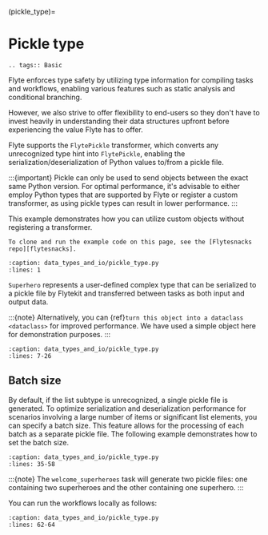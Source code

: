 (pickle_type)=

# Pickle type

```{eval-rst}
.. tags:: Basic
```

Flyte enforces type safety by utilizing type information for compiling tasks and workflows,
enabling various features such as static analysis and conditional branching.

However, we also strive to offer flexibility to end-users so they don't have to invest heavily
in understanding their data structures upfront before experiencing the value Flyte has to offer.

Flyte supports the `FlytePickle` transformer, which converts any unrecognized type hint into `FlytePickle`,
enabling the serialization/deserialization of Python values to/from a pickle file.

:::{important}
Pickle can only be used to send objects between the exact same Python version.
For optimal performance, it's advisable to either employ Python types that are supported by Flyte
or register a custom transformer, as using pickle types can result in lower performance.
:::

This example demonstrates how you can utilize custom objects without registering a transformer.

```{note}
To clone and run the example code on this page, see the [Flytesnacks repo][flytesnacks].
```

```{rli} https://raw.githubusercontent.com/flyteorg/flytesnacks/master/examples/data_types_and_io/data_types_and_io/pickle_type.py
:caption: data_types_and_io/pickle_type.py
:lines: 1
```

`Superhero` represents a user-defined complex type that can be serialized to a pickle file by Flytekit
and transferred between tasks as both input and output data.

:::{note}
Alternatively, you can {ref}`turn this object into a dataclass <dataclass>` for improved performance.
We have used a simple object here for demonstration purposes.
:::

```{rli} https://raw.githubusercontent.com/flyteorg/flytesnacks/master/examples/data_types_and_io/data_types_and_io/pickle_type.py
:caption: data_types_and_io/pickle_type.py
:lines: 7-26
```

## Batch size

By default, if the list subtype is unrecognized, a single pickle file is generated.
To optimize serialization and deserialization performance for scenarios involving a large number of items
or significant list elements, you can specify a batch size.
This feature allows for the processing of each batch as a separate pickle file.
The following example demonstrates how to set the batch size.

```{rli} https://raw.githubusercontent.com/flyteorg/flytesnacks/master/examples/data_types_and_io/data_types_and_io/pickle_type.py
:caption: data_types_and_io/pickle_type.py
:lines: 35-58
```

:::{note}
The `welcome_superheroes` task will generate two pickle files: one containing two superheroes and the other containing one superhero.
:::

You can run the workflows locally as follows:

```{rli} https://raw.githubusercontent.com/flyteorg/flytesnacks/master/examples/data_types_and_io/data_types_and_io/pickle_type.py
:caption: data_types_and_io/pickle_type.py
:lines: 62-64
```

[flytesnacks]: https://github.com/flyteorg/flytesnacks/tree/master/examples/data_types_and_io/
